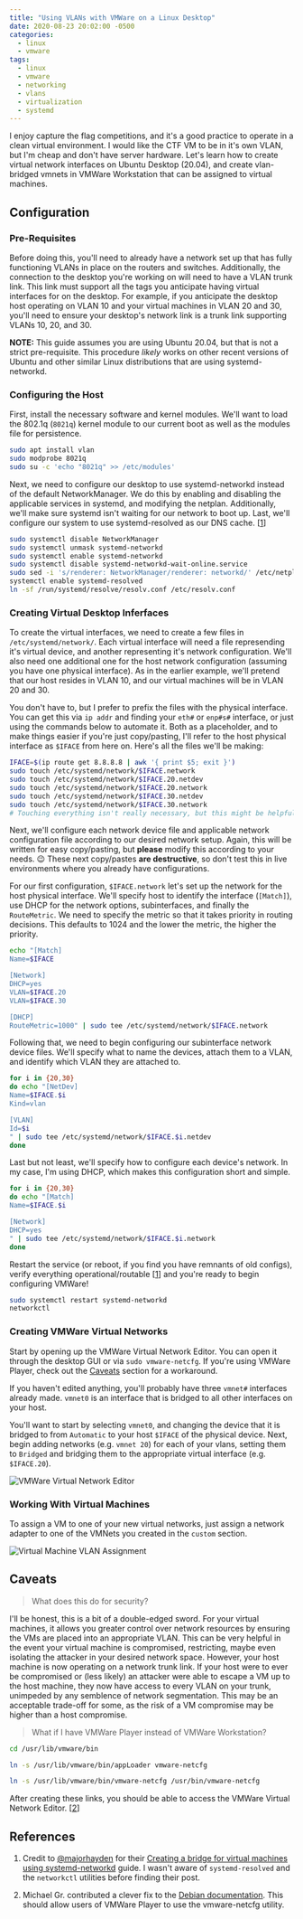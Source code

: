 ```yaml
---
title: "Using VLANs with VMWare on a Linux Desktop"
date: 2020-08-23 20:02:00 -0500
categories:
  - linux
  - vmware
tags:
  - linux
  - vmware
  - networking
  - vlans
  - virtualization
  - systemd
---
```


I enjoy capture the flag competitions, and it's a good practice to operate in a clean virtual environment.
I would like the CTF VM to be in it's own VLAN, but I'm cheap and don't have server hardware.
Let's learn how to create virtual network interfaces on Ubuntu Desktop (20.04), and create vlan-bridged vmnets in VMWare Workstation that can be assigned to virtual machines.

## Configuration

### Pre-Requisites

Before doing this, you'll need to already have a network set up that has fully functioning VLANs in place on the routers and switches.
Additionally, the connection to the desktop you're working on will need to have a VLAN trunk link.
This link must support all the tags you anticipate having virtual interfaces for on the desktop.
For example, if you anticipate the desktop host operating on VLAN 10 and your virtual machines in VLAN 20 and 30, you'll need to ensure your desktop's network link is a trunk link supporting VLANs 10, 20, and 30.

**NOTE:** This guide assumes you are using Ubuntu 20.04, but that is not a strict pre-requisite.
This procedure *likely* works on other recent versions of Ubuntu and other similar Linux distributions that are using systemd-networkd.

### Configuring the Host

First, install the necessary software and kernel modules.
We'll want to load the 802.1q (`8021q`) kernel module to our current boot as well as the modules file for persistence.

``` bash
sudo apt install vlan
sudo modprobe 8021q
sudo su -c 'echo "8021q" >> /etc/modules'
```

Next, we need to configure our desktop to use systemd-networkd instead of the default NetworkManager.
We do this by enabling and disabling the applicable services in systemd, and modifying the netplan.
Additionally, we'll make sure systemd isn't waiting for our network to boot up.
Last, we'll configure our system to use systemd-resolved as our DNS cache. [[1](#references)]

``` bash
sudo systemctl disable NetworkManager
sudo systemctl unmask systemd-networkd
sudo systemctl enable systemd-networkd
sudo systemctl disable systemd-networkd-wait-online.service
sudo sed -i 's/renderer: NetworkManager/renderer: networkd/' /etc/netplan/01-network-manager-all.yaml
systemctl enable systemd-resolved
ln -sf /run/systemd/resolve/resolv.conf /etc/resolv.conf
```

### Creating Virtual Desktop Inferfaces

To create the virtual interfaces, we need to create a few files in `/etc/systemd/network/`.
Each virtual interface will need a file represending it's virtual device, and another representing it's network configuration.
We'll also need one additional one for the host network configuration (assuming you have one physical interface).
As in the earlier example, we'll pretend that our host resides in VLAN 10, and our virtual machines will be in VLAN 20 and 30.

You don't have to, but I prefer to prefix the files with the physical interface.
You can get this via `ip addr` and finding your `eth#` or `enp#s#` interface, or just using the commands below to automate it.
Both as a placeholder, and to make things easier if you're just copy/pasting, I'll refer to the host physical interface as `$IFACE` from here on.
Here's all the files we'll be making:

``` bash
IFACE=$(ip route get 8.8.8.8 | awk '{ print $5; exit }')
sudo touch /etc/systemd/network/$IFACE.network
sudo touch /etc/systemd/network/$IFACE.20.netdev
sudo touch /etc/systemd/network/$IFACE.20.network
sudo touch /etc/systemd/network/$IFACE.30.netdev
sudo touch /etc/systemd/network/$IFACE.30.network
# Touching everything isn't really necessary, but this might be helpful to visualize the logical connection between the files.
```

Next, we'll configure each network device file and applicable network configuration file according to our desired network setup.
Again, this will be written for easy copy/pasting, but **please** modify this according to your needs. 😉️
These next copy/pastes **are destructive**, so don't test this in live environments where you already have configurations.

For our first configuration, `$IFACE.network` let's set up the network for the host physical interface.
We'll specify host to identify the interface (`[Match]`), use DHCP for the network options, subinterfaces, and finally the `RouteMetric`.
We need to specify the metric so that it takes priority in routing decisions. This defaults to 1024 and the lower the metric, the higher the priority.

``` bash
echo "[Match]
Name=$IFACE

[Network]
DHCP=yes
VLAN=$IFACE.20
VLAN=$IFACE.30

[DHCP]
RouteMetric=1000" | sudo tee /etc/systemd/network/$IFACE.network
```

Following that, we need to begin configuring our subinterface network device files.
We'll specify what to name the devices, attach them to a VLAN, and identify which VLAN they are attached to.

``` bash
for i in {20,30}
do echo "[NetDev]
Name=$IFACE.$i
Kind=vlan

[VLAN]
Id=$i
" | sudo tee /etc/systemd/network/$IFACE.$i.netdev
done
```

Last but not least, we'll specify how to configure each device's network. In my case, I'm using DHCP, which makes this configuration short and simple.

``` bash
for i in {20,30}
do echo "[Match]
Name=$IFACE.$i

[Network]
DHCP=yes
" | sudo tee /etc/systemd/network/$IFACE.$i.network
done
```

Restart the service (or reboot, if you find you have remnants of old configs), verify everything operational/routable [[1](#references)] and you're ready to begin configuring VMWare!

``` bash
sudo systemctl restart systemd-networkd
networkctl
```

### Creating VMWare Virtual Networks

Start by opening up the VMWare Virtual Network Editor.
You can open it through the desktop GUI or via `sudo vmware-netcfg`.
If you're using VMWare Player, check out the [Caveats](#caveats) section for a workaround.

If you haven't edited anything, you'll probably have three `vmnet#` interfaces already made.
`vmnet0` is an interface that is bridged to all other interfaces on your host.

You'll want to start by selecting `vmnet0`, and changing the device that it is bridged to from `Automatic` to your host `$IFACE` of the physical device.
Next, begin adding networks (e.g. `vmnet 20`) for each of your vlans, setting them to `Bridged` and bridging them to the appropriate virtual interface (e.g. `$IFACE.20`).

![VMWare Virtual Network Editor](/assets/images/vmware-netcfg-vlan.png)

### Working With Virtual Machines

To assign a VM to one of your new virtual networks, just assign a network adapter to one of the VMNets you created in the `custom` section.

![Virtual Machine VLAN Assignment](/assets/images/vmware-vm-netdev.png)

## Caveats

> What does this do for security?

I'll be honest, this is a bit of a double-edged sword.
For your virtual machines, it allows you greater control over network resources by ensuring the VMs are placed into an appropriate VLAN.
This can be very helpful in the event your virtual machine is compromised, restricting, maybe even isolating the attacker in your desired network space.
However, your host machine is now operating on a network trunk link.
If your host were to ever be compromised or (less likely) an attacker were able to escape a VM up to the host machine, they now have access to every VLAN on your trunk, unimpeded by any semblence of network segmentation.
This may be an acceptable trade-off for some, as the risk of a VM compromise may be higher than a host compromise.

> What if I have VMWare Player instead of VMWare Workstation?

``` bash
cd /usr/lib/vmware/bin

ln -s /usr/lib/vmware/bin/appLoader vmware-netcfg

ln -s /usr/lib/vmware/bin/vmware-netcfg /usr/bin/vmware-netcfg
```

After creating these links, you should be able to access the VMWare Virtual Network Editor. [[2](#references)]

## References

1. Credit to [@majorhayden](https://twitter.com/majorhayden) for their [Creating a bridge for virtual machines using systemd-networkd](https://major.io/2015/03/26/creating-a-bridge-for-virtual-machines-using-systemd-networkd/) guide.
I wasn't aware of `systemd-resolved` and the `networkctl` utilities before finding their post.

2. Michael Gr. contributed a clever fix to the [Debian documentation](https://wiki.debian.org/VMware#Running_vmware-netcfg_.28Virtual_Network_Editor.29_with_VMware_Player).
This should allow users of VMWare Player to use the vmware-netcfg utility.
